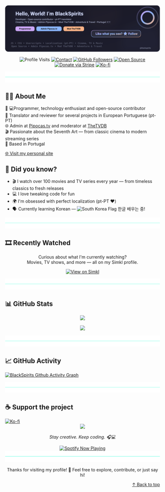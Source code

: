 <!-- Profile/banner -->
<p align="center">
  <a href="https://github.com/BlackSpirits?tab=followers" rel="noopener">
    <picture>
      <source srcset="./assets/profile-hero.webp" type="image/webp" />
      <img src="./assets/profile-hero.svg" alt="BlackSpirits — Profile banner">
    </picture>
  </a>
</p>

<p align="center">
  <img src="https://komarev.com/ghpvc/?username=blackspirits&label=Profile%20Visits&color=E6E9EF&style=flat" alt="Profile Visits" />
  <a href="mailto:blackspirits@gmail.com" target="_blank" rel="noopener noreferrer">
    <img alt="Contact" src="https://img.shields.io/badge/Contact-Email-F2CDCD?style=flat&labelColor=E6E9EF&logo=gmail&logoColor=1F2937" /></a>
  <a href="https://github.com/Blackspirits" target="_blank" rel="noopener noreferrer">
    <img alt="GitHub Followers" src="https://img.shields.io/github/followers/BlackSpirits?label=Followers&style=flat&labelColor=E6E9EF&color=94E2D5&logo=github&logoColor=1F2937" /></a>
  <a href="https://github.com/BlackSpirits" target="_blank" rel="noopener noreferrer">
    <img alt="Open Source" src="https://img.shields.io/badge/Open%20Source-%E2%9D%A4%EF%B8%8F-F2CDCD?style=flat&labelColor=E6E9EF&logo=github&logoColor=1F2937"></a>
  <a href="https://donate.stripe.com/00w14peB0gBx1tBeOz3Nm00">
    <img alt="Donate via Stripe" src="https://img.shields.io/badge/Donate%20via%20Stripe-Stripe?style=flat&labelColor=E6E9EF&color=D0BCFF&logo=stripe&logoColor=1F2937"></a>
  <a href="https://ko-fi.com/blackspirits">
    <img alt="Ko-fi" src="https://img.shields.io/badge/Ko--fi-Support?style=flat&labelColor=E6E9EF&color=F2CDCD&logo=ko-fi&logoColor=1F2937"></a>
</p>

<div align="center">
  <img src="https://github.com/BlackSpirits/BlackSpirits/blob/main/assets/blue-hr.png"
       alt="" aria-hidden="true" loading="lazy">
</div>

## 👨‍💻 About Me

🎯 💻Programmer, technology enthusiast and open-source contributor  
📝 Translator and reviewer for several projects in European Portuguese (pt-PT)  
🌐 Admin at [Pipocas.tv](https://pipocas.tv) and moderator at [TheTVDB](https://www.thetvdb.com)  
🎬 Passionate about the Seventh Art — from classic cinema to modern streaming series  
📍 Based in Portugal

[🌐 Visit my personal site](https://blackspirits.github.io)

## 🤔 Did you know?
- 🎬 I watch over 100 movies and TV series every year — from timeless classics to fresh releases
- 💻 I love tweaking code for fun
- 🌍 I'm obsessed with perfect localization (pt-PT ❤️)
- 🗣️ Currently learning Korean — <img src="https://flagcdn.com/w40/kr.png" width="20" alt="South Korea Flag" /> 한글 배우는 중!

<div align="center">
  <img src="https://github.com/BlackSpirits/BlackSpirits/blob/main/assets/blue-hr.png"
       alt="" aria-hidden="true" loading="lazy">
</div>

## 🎞️ Recently Watched

<p align="center">
  Curious about what I'm currently watching?<br/>
  Movies, TV shows, and more — all on my Simkl profile.
</p>

<p align="center">
  <a href="https://simkl.com/598901/dashboard/" target="_blank" rel="noopener noreferrer">
    <img src="https://img.shields.io/badge/View%20on%20Simkl-6272A4?style=flat&logo=simkl" alt="View on Simkl" />
  </a>
</p>

<div align="center">
  <img src="https://github.com/BlackSpirits/BlackSpirits/blob/main/assets/blue-hr.png"
       alt="" aria-hidden="true" loading="lazy">
</div>

## 📊 GitHub Stats

<p align="center">
  <img src="https://github-readme-stats.vercel.app/api?username=BlackSpirits&show_icons=true&include_all_commits=true&theme=radical" />
</p>

<p align="center">
  <img src="https://github-readme-stats.vercel.app/api/top-langs/?username=BlackSpirits&layout=compact&theme=radical" />
</p>

<div align="center">
  <img src="https://github.com/BlackSpirits/BlackSpirits/blob/main/assets/blue-hr.png"
       alt="" aria-hidden="true" loading="lazy">
</div>

## 📈 GitHub Activity

[![BlackSpirits Github Activity Graph](https://github-readme-activity-graph.vercel.app/graph?username=Blackspirits&theme=redical&area=true&hide_border=true)](https://github.com/ashutosh00710/github-readme-activity-graph)

<div align="center">
  <img src="https://github.com/BlackSpirits/BlackSpirits/blob/main/assets/blue-hr.png"
       alt="" aria-hidden="true" loading="lazy">
</div>

## ☕ Support the project

<a href="https://ko-fi.com/blackspirits">
  <img src="https://media3.giphy.com/media/ZEB6yFbLnhyQf7g3hn/giphy.gif" alt="Ko-fi" width="150"/>
</a>

<div align="center">
  <img src="https://media1.giphy.com/media/v1.Y2lkPTc5MGI3NjExdm1ieDBldjZxZjRyMDh5djh6YnQ5YzU5MzBrNTJzNHJ6MTByZ3VmeSZlcD12MV9pbGVybmFsX2dpZl9ieV9pZCZjdD1n/Uuh6Gl2ijHZNFmBNBB/giphy.gif" width="350" height="auto" />
  <p><em>Stay creative. Keep coding. 🎧💻</em></p>
  <a href="https://open.spotify.com/user/11175393066">
    <img src="https://spotify-github-profile.kittinanx.com/api/view?uid=11175393066&cover_image=true&theme=default&bar_color=53b14f&bar_color_cover=false" alt="Spotify Now Playing" />
  </a>
</div>

<div align="center">
  <img src="https://github.com/BlackSpirits/BlackSpirits/blob/main/assets/blue-hr.png"
       alt="" aria-hidden="true" loading="lazy">
</div>

<p align="center">
  Thanks for visiting my profile! 👋  
  Feel free to explore, contribute, or just say hi!
</p><p align="right"><a href="#readme">↑ Back to top</a></p>
